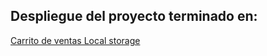 ## Despliegue del proyecto terminado en:  

[Carrito de ventas Local storage](https://6484eda518fa94254e4ad59c--cool-sherbet-be81ee.netlify.app/)